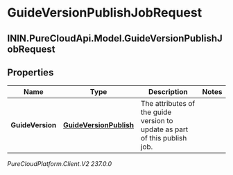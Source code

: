 # GuideVersionPublishJobRequest

## ININ.PureCloudApi.Model.GuideVersionPublishJobRequest

## Properties

|Name | Type | Description | Notes|
|------------ | ------------- | ------------- | -------------|
| **GuideVersion** | [**GuideVersionPublish**](GuideVersionPublish) | The attributes of the guide version to update as part of this publish job. | |



_PureCloudPlatform.Client.V2 237.0.0_
